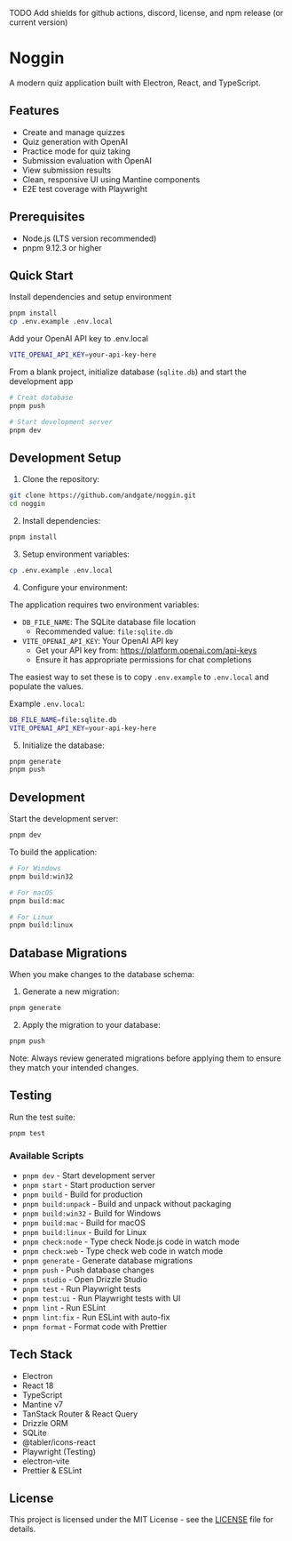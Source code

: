 TODO Add shields for github actions, discord, license, and npm release (or current version)

# Noggin

A modern quiz application built with Electron, React, and TypeScript.

## Features

-   Create and manage quizzes
-   Quiz generation with OpenAI
-   Practice mode for quiz taking
-   Submission evaluation with OpenAI
-   View submission results
-   Clean, responsive UI using Mantine components
-   E2E test coverage with Playwright

## Prerequisites

-   Node.js (LTS version recommended)
-   pnpm 9.12.3 or higher

## Quick Start

Install dependencies and setup environment

```bash
pnpm install
cp .env.example .env.local
```

Add your OpenAI API key to .env.local

```bash
VITE_OPENAI_API_KEY=your-api-key-here
```

From a blank project, initialize database (`sqlite.db`) and start the development app

```bash
# Creat database
pnpm push

# Start development server
pnpm dev
```

## Development Setup

1. Clone the repository:

```bash
git clone https://github.com/andgate/noggin.git
cd noggin
```

2. Install dependencies:

```bash
pnpm install
```

3. Setup environment variables:

```bash
cp .env.example .env.local
```

4. Configure your environment:

The application requires two environment variables:

-   `DB_FILE_NAME`: The SQLite database file location
    -   Recommended value: `file:sqlite.db`
-   `VITE_OPENAI_API_KEY`: Your OpenAI API key
    -   Get your API key from: https://platform.openai.com/api-keys
    -   Ensure it has appropriate permissions for chat completions

The easiest way to set these is to copy `.env.example` to `.env.local` and populate the values.

Example `.env.local`:

```bash
DB_FILE_NAME=file:sqlite.db
VITE_OPENAI_API_KEY=your-api-key-here
```

5. Initialize the database:

```bash
pnpm generate
pnpm push
```

## Development

Start the development server:

```bash
pnpm dev
```

To build the application:

```bash
# For Windows
pnpm build:win32

# For macOS
pnpm build:mac

# For Linux
pnpm build:linux
```

## Database Migrations

When you make changes to the database schema:

1. Generate a new migration:

```bash
pnpm generate
```

2. Apply the migration to your database:

```bash
pnpm push
```

Note: Always review generated migrations before applying them to ensure they match your intended changes.

## Testing

Run the test suite:

```bash
pnpm test
```

### Available Scripts

-   `pnpm dev` - Start development server
-   `pnpm start` - Start production server
-   `pnpm build` - Build for production
-   `pnpm build:unpack` - Build and unpack without packaging
-   `pnpm build:win32` - Build for Windows
-   `pnpm build:mac` - Build for macOS
-   `pnpm build:linux` - Build for Linux
-   `pnpm check:node` - Type check Node.js code in watch mode
-   `pnpm check:web` - Type check web code in watch mode
-   `pnpm generate` - Generate database migrations
-   `pnpm push` - Push database changes
-   `pnpm studio` - Open Drizzle Studio
-   `pnpm test` - Run Playwright tests
-   `pnpm test:ui` - Run Playwright tests with UI
-   `pnpm lint` - Run ESLint
-   `pnpm lint:fix` - Run ESLint with auto-fix
-   `pnpm format` - Format code with Prettier

## Tech Stack

-   Electron
-   React 18
-   TypeScript
-   Mantine v7
-   TanStack Router & React Query
-   Drizzle ORM
-   SQLite
-   @tabler/icons-react
-   Playwright (Testing)
-   electron-vite
-   Prettier & ESLint

## License

This project is licensed under the MIT License - see the [LICENSE](LICENSE) file for details.
